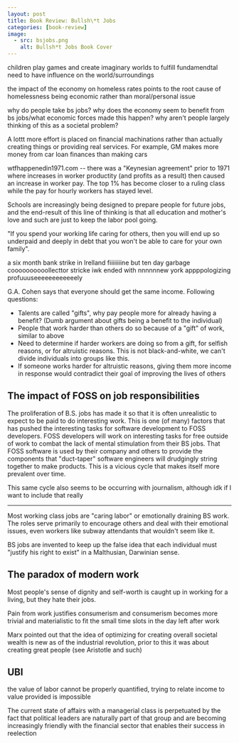 ```yaml
---
layout: post
title: Book Review: Bullsh\*t Jobs
categories: [book-review]
image:
  - src: bsjobs.png
    alt: Bullsh*t Jobs Book Cover
---
```


children play games and create imaginary worlds to fulfill fundamendtal need to have influence on the world/surroundings

the impact of the economy on homeless rates points to the root cause of homelessness being economic rather than moral/personal issue

why do people take bs jobs?
why does the economy seem to benefit from bs jobs/what economic forces made this happen?
why aren't people largely thinking of this as a societal problem?

A lottt more effort is placed on financial machinations rather than actually creating things or providing real services. For example, GM makes more money from car loan finances than making cars

wtfhappenedin1971.com -- there was a "Keynesian agreement" prior to 1971 where increases in worker productity (and profits as a result) then caused an increase in worker pay. The top 1% has become closer to a ruling class while the pay for hourly workers has stayed level.

Schools are increasingly being designed to prepare people for future jobs, and the end-result of this line of thinking is that all education and mother's love and such are just to keep the labor pool going.

"If you spend your working life caring for others, then you will end up so underpaid and deeply in debt that you won't be able to care for your own family".

a six month bank strike in Irelland fiiiiiiiine but ten day garbage coooooooooollecttor stricke iwk ended with nnnnnnew york appppologizing profuuuseeeeeeeeeeeely

G.A. Cohen says that everyone should get the same income. Following questions:

- Talents are called "gifts", why pay people more for already having a benefit? (Dumb argument about gifts being a benefit to the individual)
- People that work harder than others do so because of a "gift" of work, similar to above
- Need to determine if harder workers are doing so from a gift, for selfish reasons, or for altruistic reasons. This is not black-and-white, we can't divide individuals into groups like this.
- If someone works harder for altruistic reasons, giving them more income in response would contradict their goal of improving the lives of others

## The impact of FOSS on job responsibilities

The proliferation of B.S. jobs has made it so that it is often unrealistic to expect to be paid to do interesting work. This is one (of many) factors that has pushed the interesting tasks for software development to FOSS developers. FOSS developers will work on interesting tasks for free outside of work to combat the lack of mental stimulation from their BS jobs. That FOSS software is used by their company and others to provide the components that "duct-taper" software engineers will drudgingly string together to make products. This is a vicious cycle that makes itself more prevalent over time.

This same cycle also seems to be occurring with journalism, although idk if I want to include that really

---

Most working class jobs are "caring labor" or emotionally draining BS work. The roles serve primarily to encourage others and deal with their emotional issues, even workers like subway attendants that wouldn't seem like it.

BS jobs are invented to keep up the false idea that each individual must "justify his right to exist" in a Malthusian, Darwinian sense.

## The paradox of modern work

Most people's sense of dignity and self-worth is caught up in working for a living, but they hate their jobs.

Pain from work justifies consumerism and consumerism becomes more trivial and materialistic to fit the small time slots in the day left after work

Marx pointed out that the idea of optimizing for creating overall societal wealth is new as of the industrial revolution, prior to this it was about creating great people (see Aristotle and such)

## UBI

the value of labor cannot be properly quantified, trying to relate income to value provided is impossible

The current state of affairs with a managerial class is perpetuated by the fact that political leaders are naturally part of that group and are becoming increasingly friendly with the financial sector that enables their success in reelection
